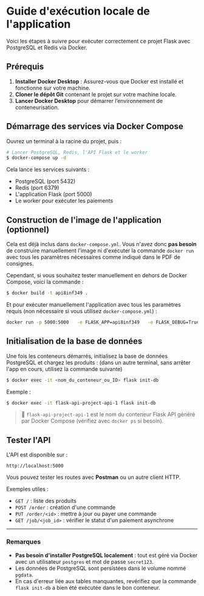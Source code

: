 
# Guide d'exécution locale de l'application

Voici les étapes à suivre pour exécuter correctement ce projet Flask avec PostgreSQL et Redis via Docker.

## Prérequis

1. **Installer Docker Desktop** : Assurez-vous que Docker est installé et fonctionne sur votre machine.
2. **Cloner le dépôt Git** contenant le projet sur votre machine locale.
3. **Lancer Docker Desktop** pour démarrer l’environnement de conteneurisation.

>

## Démarrage des services via Docker Compose

Ouvrez un terminal à la racine du projet, puis :

```bash
# Lancer PostgreSQL, Redis, l'API Flask et le worker
$ docker-compose up -d
```

Cela lance les services suivants :

- PostgreSQL (port 5432)
- Redis (port 6379)
- L'application Flask (port 5000)
- Le worker pour exécuter les paiements

## Construction de l'image de l'application (optionnel)

Cela est déjà inclus dans `docker-compose.yml`. Vous n'avez donc **pas besoin** de construire manuellement l'image ni d'exécuter la commande `docker run` avec tous les paramètres nécessaires comme indiqué dans le PDF de consignes.

Cependant, si vous souhaitez tester manuellement en dehors de Docker Compose, voici la commande :

```bash
$ docker build -t api8inf349 .
```

Et pour exécuter manuellement l'application avec tous les paramètres requis (non nécessaire si vous utilisez `docker-compose.yml`) :

```bash
docker run -p 5000:5000   -e FLASK_APP=api8inf349   -e FLASK_DEBUG=True   -e REDIS_URL=redis://host.docker.internal   -e DB_HOST=host.docker.internal   -e DB_USER=postgres   -e DB_PASSWORD=secret123   -e DB_PORT=5432   -e DB_NAME=api8inf349   api8inf349
```

## Initialisation de la base de données

Une fois les conteneurs démarrés, initialisez la base de données PostgreSQL et chargez les produits : (dans un autre terminal, sans arrêter l'app en cours, utilisez la commande suivante)

```bash
$ docker exec -it <nom_du_conteneur_ou_ID> flask init-db
```

Exemple :

```bash
$ docker exec -it flask-api-project-api-1 flask init-db
```

> 📝 `flask-api-project-api-1` est le nom du conteneur Flask API généré par Docker Compose (vérifiez avec `docker ps` si besoin).

## Tester l'API

L'API est disponible sur :

```
http://localhost:5000
```

Vous pouvez tester les routes avec **Postman** ou un autre client HTTP.

Exemples utiles :

- `GET /` : liste des produits
- `POST /order` : création d'une commande
- `PUT /order/<id>` : mettre à jour ou payer une commande
- `GET /job/<job_id>` : vérifier le statut d'un paiement asynchrone

---

### Remarques

- **Pas besoin d'installer PostgreSQL localement** : tout est géré via Docker avec un utilisateur `postgres` et mot de passe `secret123`.
- Les données de PostgreSQL sont persistées dans le volume nommé `pgdata`.
- En cas d'erreur liée aux tables manquantes, revérifiez que la commande `flask init-db` a bien été exécutée dans le bon conteneur.
